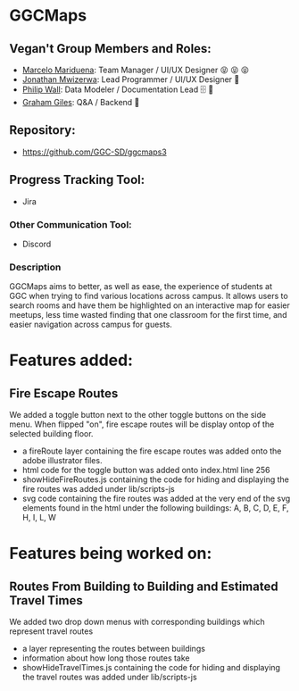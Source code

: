 # GGCMaps

## Vegan't Group Members and Roles:
* [Marcelo Mariduena](https://github.com/MarceloMariduena): Team Manager / UI/UX Designer  :stuck_out_tongue_closed_eyes: :stuck_out_tongue_closed_eyes: :stuck_out_tongue_closed_eyes:
* [Jonathan Mwizerwa](https://github.com/JonathanMwizerwa): Lead Programmer / UI/UX Designer :100:
* [Philip Wall](https://github.com/Nhorr): Data Modeler / Documentation Lead  :file_cabinet: :speech_balloon:
* [Graham Giles](https://github.com/gra-am): Q&A / Backend :japanese_goblin:

## Repository:
* https://github.com/GGC-SD/ggcmaps3

## Progress Tracking Tool:
* Jira

### Other Communication Tool:
* Discord

### Description
GGCMaps aims to better, as well as ease, the experience of students at GGC when trying to find various locations across campus. It allows users to search rooms and have them be highlighted on an interactive map for easier meetups, less time wasted finding that one classroom for the first time, and easier navigation across campus for guests.


# Features added:

## Fire Escape Routes
We added a toggle button next to the other toggle buttons on the side menu. When flipped "on", fire escape routes will be display ontop of the selected building floor.
* a fireRoute layer containing the fire escape routes was added onto the adobe illustrator files.
* html code for the toggle button was added onto index.html line 256
* showHideFireRoutes.js containing the code for hiding and displaying the fire routes was added under lib/scripts-js
* svg code containing the fire routes was added at the very end of the svg elements found in the html under the following buildings: A, B, C, D, E, F, H, I, L, W

# Features being worked on:

## Routes From Building to Building and Estimated Travel Times
We added two drop down menus with corresponding buildings which represent travel routes
* a layer representing the routes between buildings
* information about how long those routes take
* showHideTravelTimes.js containing the code for hiding and displaying the travel routes was added under lib/scripts-js

